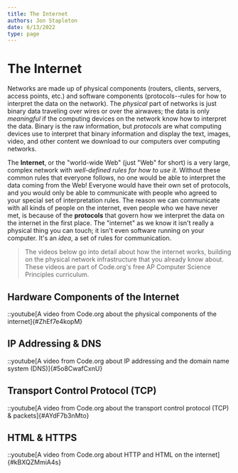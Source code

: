 ```yaml
---
title: The Internet
authors: Jon Stapleton
date: 6/13/2022
type: page
---
```


# The Internet

Networks are made up of physical components (routers, clients, servers, access points, etc.) and software components (protocols--rules for how to interpret the data on the network). The *physical* part of networks is just binary data traveling over wires or over the airwaves; the data is only *meaningful* if the computing devices on the network know how to interpret the data. Binary is the raw information, but *protocols* are what computing devices use to interpret that binary information and display the text, images, video, and other content we download to our computers over computing networks.

The **Internet**, or the "world-wide Web" (just "Web" for short) is a very large, complex network with *well-defined rules for how to use it*. Without these common rules that everyone follows, no one would be able to interpret the data coming from the Web! Everyone would have their own set of protocols, and you would only be able to communicate with people who agreed to your special set of interpretation rules. The reason we can communicate with all kinds of people on the internet, even people who we have never met, is because of the **protocols** that govern how we interpret the data on the internet in the first place. The "internet" as we know it isn't really a physical thing you can touch; it isn't even software running on your computer. It's an *idea*, a set of rules for communication.

> The videos below go into detail about how the internet works, building on the physical network infrastructure that you already know about. These videos are part of Code.org's free AP Computer Science Principles curriculum.

## Hardware Components of the Internet

::youtube[A video from Code.org about the physical components of the internet]{#ZhEf7e4kopM}

## IP Addressing & DNS

::youtube[A video from Code.org about IP addressing and the domain name system (DNS)]{#5o8CwafCxnU}

## Transport Control Protocol (TCP)

::youtube[A video from Code.org about the transport control protocol (TCP) & packets]{#AYdF7b3nMto}

## HTML & HTTPS

::youtube[A video from Code.org about HTTP and HTML on the internet]{#kBXQZMmiA4s}